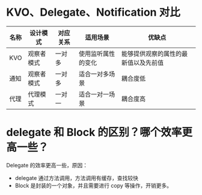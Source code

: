 # KVO、Delegate、Notification 对比

| 名称  | 设计模式 | 对应关系  | 适用场景  | 优缺点 |
|---|---|---|---|---|
| KVO  |  观察者模式 | 一对多  |  使用监听属性的变化 | 能够提供观察的属性的最新值以及先前值  |
| 通知  |  观察者模式 |  一对多 |  适合一对多场景 | 耦合度低  |
| 代理  |  代理模式 |  一对一 | 适合一对一场景  |  耦合度高 |

# delegate 和 Block 的区别？哪个效率更高一些？

Delegate 的效率更高一些，原因：
- delegate 通过方法调用，方法调用有缓存，查找较快
- Block 是封装的一个对象，并且需要进行 copy 等操作，开销更多。